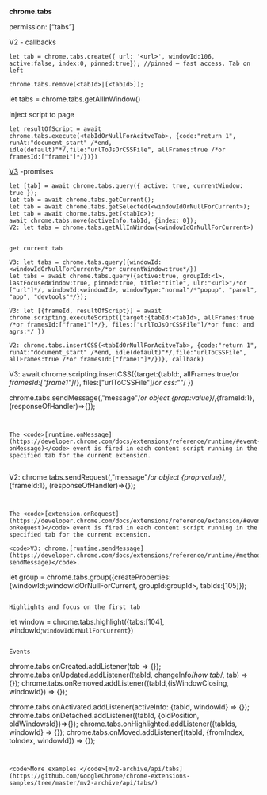 
**chrome.tabs**

permission: [“tabs”]



V2 - callbacks
```
let tab = chrome.tabs.create({ url: '<url>', windowId:106, active:false, index:0, pinned:true}); //pinned – fast access. Tab on left
```

```
chrome.tabs.remove(<tabId>|[<tabId>]);
```
let tabs = chrome.tabs.getAllInWindow(<windowIdOrNullForCurrent>)

Inject script to page
```
let resultOfScript = await chrome.tabs.execute(<tabIdOrNullForAcitveTab>, {code:"return 1", runAt:"document_start" /*end, idle(default)"*/,file:"urlToJsOrCSSFile", allFrames:true /*or framesId:["frame1"]*/})})
```

[V3](https://developer.chrome.com/docs/extensions/mv3/intro/) -promises

```
let [tab] = await chrome.tabs.query({ active: true, currentWindow: true });
let tab = await chrome.tabs.getCurrent();
let tab = await chrome.tabs.getSelected(<windowIdOrNullForCurrent>);
let tab = await chorme.tabs.get(<tabId>);
await chrome.tabs.move(activeInfo.tabId, {index: 0});
V2: let tabs = chrome.tabs.getAllInWindow(<windowIdOrNullForCurrent>)


get current tab

V3: let tabs = chrome.tabs.query({windowId:<windowIdOrNullForCurrent>/*or currentWindow:true*/})
let tabs = await chrome.tabs.query({active:true, groupId:<1>, lastFocusedWindow:true, pinned:true, title:"title", ulr:"<url>"/*or ["url"]*/, windowId:<windowId>, windowType:"normal"/*"popup", "panel", "app", "devtools"*/});
```

```
V3: let [{frameId, resultOfScript}] = await chrome.scripting.executeScript({target:{tabId:<tabId>, allFrames:true /*or framesId:["frame1"]*/}, files:["urlToJsOrCSSFile"]/*or func: and agrs:*/ })
```
```
V2: chrome.tabs.insertCSS(<tabIdOrNullForAcitveTab>, {code:"return 1", runAt:"document_start" /*end, idle(default)"*/,file:"urlToCSSFile", allFrames:true /*or framesId:["frame1"]*/})}, callback)
```
V3: await chrome.scripting.insertCSS({target:{tabId:<tabId>, allFrames:true/*or framesId:["frame1"]*/}, files:["urlToCSSFile"]/*or css:"<cssrules>"*/ })

chrome.tabs.sendMessage(<tabId>,"message"/*or object {prop:value}*/,{frameId:1}, (responseOfHandler)=>{});
```


The <code>[runtime.onMessage](https://developer.chrome.com/docs/extensions/reference/runtime/#event-onMessage)</code> event is fired in each content script running in the specified tab for the current extension.


```
V2: chrome.tabs.sendRequest(<tabId>,"message"/*or object {prop:value}*/,{frameId:1}, (responseOfHandler)=>{});
```


The <code>[extension.onRequest](https://developer.chrome.com/docs/extensions/reference/extension/#event-onRequest)</code> event is fired in each content script running in the specified tab for the current extension.

<code>V3: chrome.[runtime.sendMessage](https://developer.chrome.com/docs/extensions/reference/runtime/#method-sendMessage)</code>.

```
let group = chrome.tabs.group({createProperties:{windowId:;windowIdOrNullForCurrent, groupId:groupId>, tabIds:[105]});
```

Highlights and focus on the first tab
```
let window = chrome.tabs.highlight({tabs:[104], windowId;`windowIdOrNullForCurrent`})
```

Events
```
chrome.tabs.onCreated.addListener(tab => {});
chrome.tabs.onUpdated.addListener((tabId, changeInfo/*how tab*/, tab) => {});
chrome.tabs.onRemoved.addListener((tabId,{isWindowClosing, windowId}) => {});

chrome.tabs.onActivated.addListener(activeInfo: {tabId, windowId} => {});
chrome.tabs.onDetached.addListener((tabId, {oldPosition, oldWindowsId})=>{});
chrome.tabs.onHighlighted.addListener({tabIds, windowId} => {});
chrome.tabs.onMoved.addListener((tabId, {fromIndex, toIndex, windowId}) => {});
```


<code>More examples </code>[mv2-archive/api/tabs](https://github.com/GoogleChrome/chrome-extensions-samples/tree/master/mv2-archive/api/tabs/)
